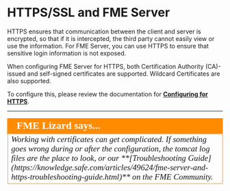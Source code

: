 # HTTPS/SSL and FME Server #

HTTPS ensures that communication between the client and server is encrypted, so that if it is intercepted, the third party cannot easily view or use the information. For FME Server, you can use HTTPS to ensure that sensitive login information is not exposed.

When configuring FME Server for HTTPS, both Certification Authority (CA)-issued and self-signed certificates are supported.  Wildcard Certificates are also supported.

To configure this, please review the documentation for **[Configuring for HTTPS](https://docs.safe.com/fme/2019.0/html/FME_Server_Documentation/AdminGuide/configuring_for_https.htm)**.

---

<!--Person X Says Section-->

<table style="border-spacing: 0px">
<tr>
<td style="vertical-align:middle;background-color:darkorange;border: 2px solid darkorange">
<i class="fa fa-quote-left fa-lg fa-pull-left fa-fw" style="color:white;padding-right: 12px;vertical-align:text-top"></i>
<span style="color:white;font-size:x-large;font-weight: bold;font-family:serif">FME Lizard says...</span>
</td>
</tr>

<tr>
<td style="border: 1px solid darkorange">
<span style="font-family:serif; font-style:italic; font-size:larger">
Working with certificates can get complicated. If something goes wrong during or after the configuration, the tomcat log files are the place to look, or our **[Troubleshooting Guide](https://knowledge.safe.com/articles/49624/fme-server-and-https-troubleshooting-guide.html)** on the FME Community.
</span>
</td>
</tr>
</table>
